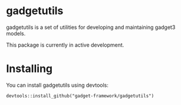 # gadgetutils
gadgetutils is a set of utilities for developing and maintaining gadget3 models.

This package is currently in active development.

# Installing
You can install gadgetutils using devtools:

```{r,eval=FALSE}
devtools::install_github("gadget-framework/gadgetutils")
```
